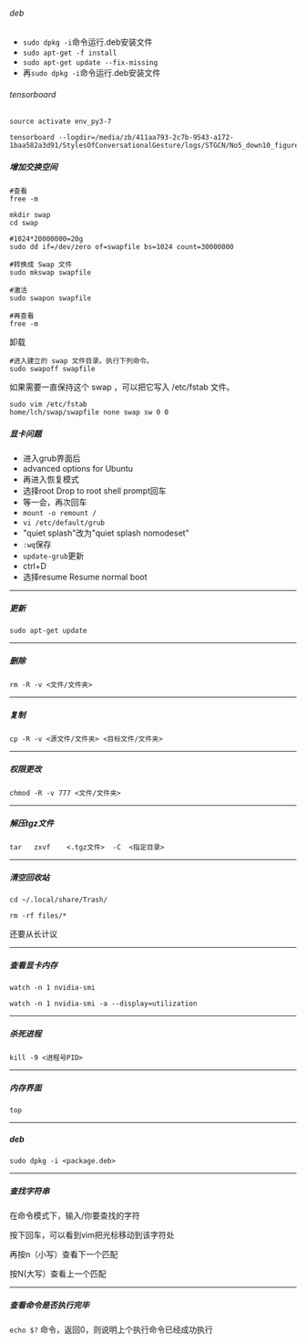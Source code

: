 ###### deb

- `sudo dpkg -i`命令运行.deb安装文件
- `sudo apt-get -f install`
- `sudo apt-get update --fix-missing`
- 再`sudo dpkg -i`命令运行.deb安装文件

###### tensorboard

```
source activate env_py3-7
```

```
tensorboard --logdir=/media/zb/411aa793-2c7b-9543-a172-1baa582a3d91/StylesOfConversationalGesture/logs/STGCN/No5_down10_figure
```


##### 增加交换空间

```
#查看
free -m

mkdir swap
cd swap 

#1024*20000000=20g
sudo dd if=/dev/zero of=swapfile bs=1024 count=30000000

#转换成 Swap 文件
sudo mkswap swapfile

#激活
sudo swapon swapfile

#再查看
free -m
```

卸载
```
#进入建立的 swap 文件目录。执行下列命令。 
sudo swapoff swapfile
```
如果需要一直保持这个 swap ，可以把它写入 /etc/fstab 文件。  

```
sudo vim /etc/fstab
home/lch/swap/swapfile none swap sw 0 0
```

##### 显卡问题

- 进入grub界面后
- advanced options for Ubuntu
- 再进入恢复模式
- 选择root Drop to root shell prompt回车
- 等一会，再次回车
- `mount -o remount /`
- `vi /etc/default/grub`
- "quiet splash"改为"quiet splash nomodeset"
- `:wq`保存
- `update-grub`更新
- ctrl+D
- 选择resume Resume normal boot

---

##### 更新
```
sudo apt-get update
```
---

##### 删除
```
rm -R -v <文件/文件夹>
```
---

##### 复制
```
cp -R -v <源文件/文件夹> <目标文件/文件夹>
```
---

##### 权限更改
```
chmod -R -v 777 <文件/文件夹>
```
---

##### 解压tgz文件
```
tar   zxvf    <.tgz文件>  -C  <指定目录>
```
---

##### 清空回收站
```
cd ~/.local/share/Trash/

rm -rf files/*
```

还要从长计议

---

##### 查看显卡内存

```
watch -n 1 nvidia-smi
```
```
watch -n 1 nvidia-smi -a --display=utilization
```
---

##### 杀死进程

```
kill -9 <进程号PID>
```
---

##### 内存界面

```
top
```
---

##### deb

```
sudo dpkg -i <package.deb>
```

---

##### 查找字符串
在命令模式下，输入/你要查找的字符

按下回车，可以看到vim把光标移动到该字符处

再按n（小写）查看下一个匹配

按N(大写）查看上一个匹配

---
##### 查看命令是否执行完毕

`echo $?` 命令，返回0，则说明上个执行命令已经成功执行
